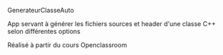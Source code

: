 GenerateurClasseAuto

App servant à générer les fichiers sources et header d'une classe C++ selon différentes options

Réalisé à partir du cours Openclassroom
